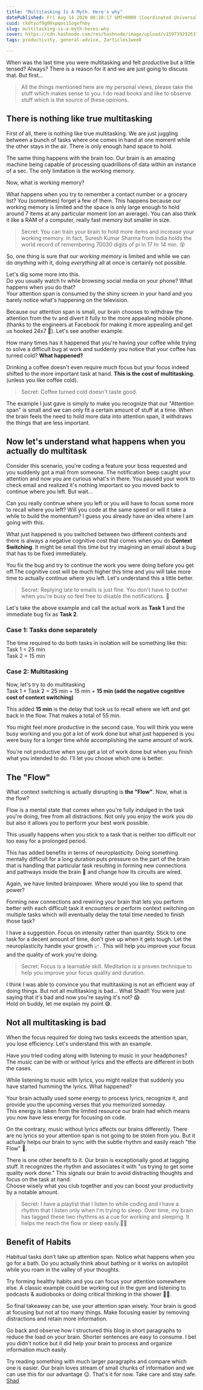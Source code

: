 ```yaml
---
title: "Multitasking Is A Myth. Here's why"
datePublished: Fri Aug 14 2020 08:20:17 GMT+0000 (Coordinated Universal Time)
cuid: ckdtyof9g00xpqos11ogefhby
slug: multitasking-is-a-myth-heres-why
cover: https://cdn.hashnode.com/res/hashnode/image/upload/v1597392926379/tj0OpuRll.png
tags: productivity, general-advice, 2articles1week

---
```


When was the last time you were multitasking and felt productive but a little tensed? Always? There is a reason for it and we are just going to discuss that. But first...

> All the things mentioned here are my personal views, please take the stuff which makes sense to you. I do read books and like to observe stuff which is the source of these opinions.

## There is nothing like true multitasking

First of all, there is nothing like true multitasking. We are just juggling between a bunch of tasks where one comes in hand at one moment while the other stays in the air. There is only enough hand space to hold.

The same thing happens with the brain too. Our brain is an amazing machine being capable of processing quadrillions of data within an instance of a sec. The only limitation is the working memory.

Now, what is working memory?  

What happens when you try to remember a contact number or a grocery list? You (sometimes) forget a few of them. This happens because our working memory is limited and the space is only large enough to hold around 7 items at any particular moment (on an average). You can also think it like a RAM of a computer, really fast memory but smaller in size.

> Secret: You can train your brain to hold more items and increase your working memory. In fact, Suresh Kumar Sharma from India holds the world record of remembering 70030 digits of pi in 17 hr 14 min. 😵

So, one thing is sure that our *working memory* is limited and while we can do *anything* with it, doing *everything* all at once is certainly not possible.

Let's dig some more into this.  
Do you usually watch tv while browsing social media on your phone? What happens when you do that?  
Your attention span is consumed by the shiny screen in your hand and you barely notice what's happening on the television.

Because our attention span is small, our brain chooses to withdraw the attention from the tv and divert it fully to the more appealing mobile phone. (thanks to the engineers at Facebook for making it more appealing and get us hooked 24x7 🙂). Let's see another example.

How many times has it happened that you're having your coffee while trying to solve a difficult bug at work and suddenly you notice that your coffee has turned cold? **What happened?**

Drinking a coffee doesn't even require much focus but your focus indeed shifted to the more important task at hand. **This is the cost of multitasking.** (unless you like coffee cold).

> Secret: Coffee turned cold doesn't taste good.

The example I just gave is simply to make you recognize that our "Attention span" is small and we can only fit a certain amount of stuff at a time. When the brain feels the need to hold more data into attention span, it withdraws the things that are less important.

## Now let's understand what happens when you actually do multitask

Consider this scenario, you're coding a feature your boss requested and you suddenly got a mail from someone. The notification beep caught your attention and now you are curious what's in there. You paused your work to check email and realized it's nothing important so you moved back to continue where you left. But wait...

Can you really continue where you left or you will have to focus some more to recall where you left? Will you code at the same speed or will it take a while to build the momentum? I guess you already have an idea where I am going with this.

What just happened is you switched between two different contexts and there is always a negative cognitive cost that comes when you do **Context Switching**. It might be small this time but try imagining an email about a bug that has to be fixed immediately.  

You fix the bug and try to continue the work you were doing before you get off.The cognitive cost will be much higher this time and you will take more time to actually continue where you left. Let's understand this a little better.

> Secret: Replying late to emails is just fine. You don't have to bother when you're busy so feel free to disable the notifications. 🔕

Let's take the above example and call the actual work as **Task 1** and the immediate bug fix as **Task 2**.

### Case 1: Tasks done separately

The time required to do both tasks in isolation will be something like this:  
Task 1 = 25 min  
Task 2 = 15 min

### Case 2: Multitasking

Now, let's try to do multitasking  
Task 1 + Task 2 = 25 min + 15 min + **15 min (add the negative cognitive cost of context switching)**

This added **15 min** is the delay that took us to recall where we left and get back in the flow. That makes a total of 55 min.

You might feel more productive in the second case. You will think you were busy working and you got a lot of work done but what just happened is you were busy for a longer time while accomplishing the same amount of work.

You're not productive when you get a lot of work done but when you finish what you intended to do. I'll let you choose which one is better.

## The "Flow"

What context switching is actually disrupting is **the "Flow"**. Now, what is the flow?

Flow is a mental state that comes when you're fully indulged in the task you're doing, free from all distractions. Not only you enjoy the work you do but also it allows you to perform your best work possible.

This usually happens when you stick to a task that is neither too difficult nor too easy for a prolonged period.

This has added benefits in terms of neuroplasticity. Doing something mentally difficult for a long duration puts pressure on the part of the brain that is handling that particular task resulting in forming new connections and pathways inside the brain 🧠 and change how its circuits are wired.

Again, we have limited brainpower. Where would you like to spend that power?

Forming new connections and rewiring your brain that lets you perform better with each difficult task it encounters *or* perform context switching on multiple tasks which will eventually delay the total time needed to finish those task?

I have a suggestion. Focus on intensity rather than quantity. Stick to one task for a decent amount of time, don't give up when it gets tough. Let the neuroplasticity handle your growth 📈. This will help you improve your focus and the quality of work you're doing.

> Secret: Focus is a learnable skill. Meditation is a proven technique to help you improve your focus quality and duration.

I think I was able to convince you that multitasking is not an efficient way of doing things. But not all multitasking is bad...
What Shad!! You were just saying that it's bad and now you're saying it's not? 😱  
Hold on buddy, let me explain my point 😅.

## Not all multitasking is bad

When the focus required for doing two tasks exceeds the attention span, you lose efficiency. Let's understand this with an example.

Have you tried coding along with listening to music in your headphones? The music can be with or without lyrics and the effects are different in both the cases.

While listening to music with lyrics, you might realize that suddenly you have started humming the lyrics. What happened?

Your brain actually used some energy to process lyrics, recognize it, and provide you the upcoming verses that you memorized someday.  
This energy is taken from the limited resource our brain had which means you now have less energy for focusing on code.  

On the contrary, music without lyrics affects our brains differently. There are no lyrics so your attention span is not going to be stolen from you. But it actually helps our brain to sync with the subtle rhythm and easily reach "the Flow" 🌊.  

There is one other benefit to it. Our brain is exceptionally good at tagging stuff. It recognizes the rhythm and associates it with "us trying to get some quality work done." This signals our brain to avoid distracting thoughts and focus on the task at hand.  
Choose wisely what you club together and you can boost your productivity by a notable amount.

> Secret: I have a playlist that I listen to while coding and I have a rhythm that I listen only when I'm trying to sleep. Over time, my brain has tagged these two rhythms as a cue for working and sleeping. It helps me reach the flow or sleep easily.🙆‍♂️

## Benefit of Habits

Habitual tasks don't take up attention span. Notice what happens when you go for a bath. Do you actually think about bathing or it works on autopilot while you roam in the valley of your thoughts.

Try forming healthy habits and you can focus your attention somewhere else.  A classic example could be working out in the gym and listening to podcasts & audiobooks or doing critical thinking in the shower 😬🚿.

So final takeaway can be, use your attention span wisely. Your brain is good at focusing but not at too many things. Make focusing easier by removing distractions and retain more information.

Go back and observe how I structured this blog in short paragraphs to reduce the load on your brain. Shorter sentences are easy to consume. I bet you didn't notice but it did help your brain to process and organize information much easily.  

Try reading something with much larger paragraphs and compare which one is easier. Our brain loves stream of small chunks of information and we can use this for our advantage 😉. That's it for now. Take care and stay safe.  
[Shad](https://www.twitter.com/iamshadmirza)
